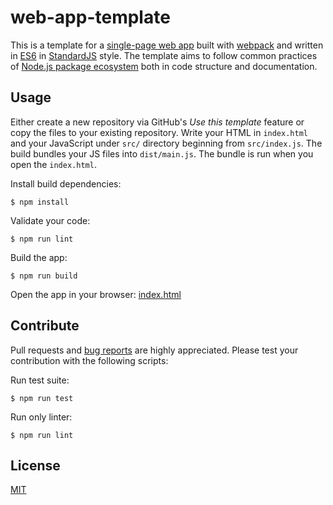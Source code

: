# web-app-template

This is a template for a [single-page web app](https://en.wikipedia.org/wiki/Single-page_application) built with [webpack](https://webpack.js.org/) and written in [ES6](https://en.wikipedia.org/wiki/ECMAScript) in [StandardJS](https://standardjs.com/) style. The template aims to follow common practices of [Node.js package ecosystem](https://www.npmjs.com/) both in code structure and documentation.

## Usage

Either create a new repository via GitHub's *Use this template* feature or copy the files to your existing repository. Write your HTML in `index.html` and your JavaScript under `src/` directory beginning from `src/index.js`. The build bundles your JS files into `dist/main.js`. The bundle is run when you open the `index.html`.

Install build dependencies:

    $ npm install

Validate your code:

    $ npm run lint

Build the app:

    $ npm run build

Open the app in your browser: [index.html](index.html)

## Contribute

Pull requests and [bug reports](https://github.com/axelpale/web-app-template/issues) are highly appreciated. Please test your contribution with the following scripts:

Run test suite:

    $ npm run test

Run only linter:

    $ npm run lint

## License

[MIT](LICENSE)
